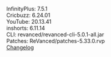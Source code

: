 InfinityPlus: 7.5.1  
Cricbuzz: 6.24.01  
YouTube: 20.13.41  
inshorts: 6.11.14  
CLI: revanced/revanced-cli-5.0.1-all.jar  
Patches: ReVanced/patches-5.33.0.rvp  
[Changelog](https://github.com/ReVanced/revanced-patches/releases/tag/v5.33.0)  
